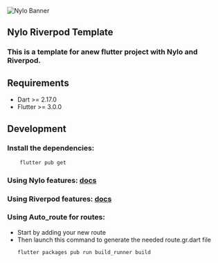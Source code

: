 ![Nylo Banner](https://nylo.dev/images/nylo_logo_header.png)

## Nylo Riverpod Template

### This is a template for anew flutter project with Nylo and Riverpod.

## Requirements
* Dart >= 2.17.0
* Flutter >= 3.0.0

## Development
### Install the dependencies: 
```bash
    flutter pub get
```
### Using Nylo features: [docs](https://nylo.dev/docs)

### Using Riverpod features: [docs](https://riverpod.dev/docs)

### Using Auto_route for routes:
  - Start by adding your new route
  - Then launch this command to generate the needed route.gr.dart file
    ```bash
    flutter packages pub run build_runner build
    ```
